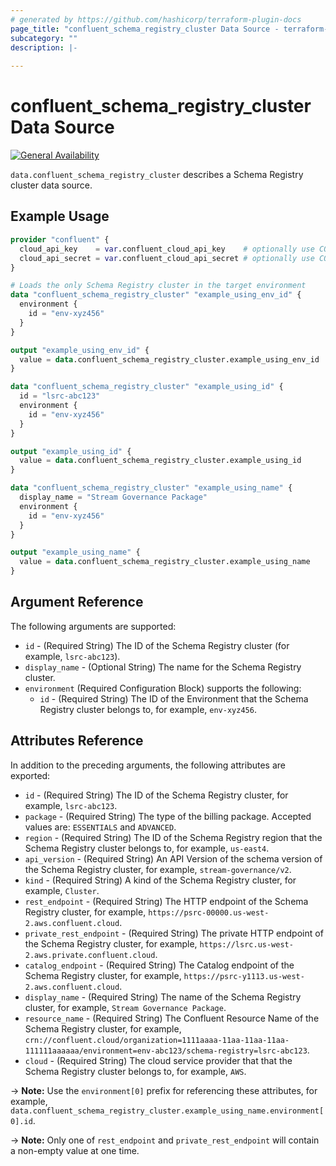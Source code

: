 ```yaml
---
# generated by https://github.com/hashicorp/terraform-plugin-docs
page_title: "confluent_schema_registry_cluster Data Source - terraform-provider-confluent"
subcategory: ""
description: |-
  
---
```


# confluent_schema_registry_cluster Data Source

[![General Availability](https://img.shields.io/badge/Lifecycle%20Stage-General%20Availability-%2345c6e8)](https://docs.confluent.io/cloud/current/api.html#section/Versioning/API-Lifecycle-Policy)

`data.confluent_schema_registry_cluster` describes a Schema Registry cluster data source.

## Example Usage

```terraform
provider "confluent" {
  cloud_api_key    = var.confluent_cloud_api_key    # optionally use CONFLUENT_CLOUD_API_KEY env var
  cloud_api_secret = var.confluent_cloud_api_secret # optionally use CONFLUENT_CLOUD_API_SECRET env var
}

# Loads the only Schema Registry cluster in the target environment
data "confluent_schema_registry_cluster" "example_using_env_id" {
  environment {
    id = "env-xyz456"
  }
}

output "example_using_env_id" {
  value = data.confluent_schema_registry_cluster.example_using_env_id
}

data "confluent_schema_registry_cluster" "example_using_id" {
  id = "lsrc-abc123"
  environment {
    id = "env-xyz456"
  }
}

output "example_using_id" {
  value = data.confluent_schema_registry_cluster.example_using_id
}

data "confluent_schema_registry_cluster" "example_using_name" {
  display_name = "Stream Governance Package"
  environment {
    id = "env-xyz456"
  }
}

output "example_using_name" {
  value = data.confluent_schema_registry_cluster.example_using_name
}
```

<!-- schema generated by tfplugindocs -->
## Argument Reference

The following arguments are supported:

- `id` - (Required String) The ID of the Schema Registry cluster (for example, `lsrc-abc123`).
- `display_name` - (Optional String) The name for the Schema Registry cluster.
- `environment` (Required Configuration Block) supports the following:
    - `id` - (Required String) The ID of the Environment that the Schema Registry cluster belongs to, for example, `env-xyz456`.

## Attributes Reference

In addition to the preceding arguments, the following attributes are exported:

- `id` - (Required String) The ID of the Schema Registry cluster, for example, `lsrc-abc123`.
- `package` - (Required String) The type of the billing package. Accepted values are: `ESSENTIALS` and `ADVANCED`.
- `region` - (Required String) The ID of the Schema Registry region that the Schema Registry cluster belongs to, for example, `us-east4`.
- `api_version` - (Required String) An API Version of the schema version of the Schema Registry cluster, for example, `stream-governance/v2`.
- `kind` - (Required String) A kind of the Schema Registry cluster, for example, `Cluster`.
- `rest_endpoint` - (Required String) The HTTP endpoint of the Schema Registry cluster, for example, `https://psrc-00000.us-west-2.aws.confluent.cloud`.
- `private_rest_endpoint` - (Required String) The private HTTP endpoint of the Schema Registry cluster, for example, `https://lsrc.us-west-2.aws.private.confluent.cloud`.
- `catalog_endpoint` - (Required String) The Catalog endpoint of the Schema Registry cluster, for example, `https://psrc-y1113.us-west-2.aws.confluent.cloud`.
- `display_name` - (Required String) The name of the Schema Registry cluster, for example, `Stream Governance Package`.
- `resource_name` - (Required String) The Confluent Resource Name of the Schema Registry cluster, for example, `crn://confluent.cloud/organization=1111aaaa-11aa-11aa-11aa-111111aaaaaa/environment=env-abc123/schema-registry=lsrc-abc123`.
- `cloud` - (Required String) The cloud service provider that that the Schema Registry cluster belongs to, for example, `AWS`.

-> **Note:** Use the `environment[0]` prefix for referencing these attributes, for example, `data.confluent_schema_registry_cluster.example_using_name.environment[0].id`.

-> **Note:** Only one of `rest_endpoint` and `private_rest_endpoint` will contain a non-empty value at one time.